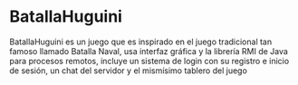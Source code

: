 # BatallaHuguini
BatallaHuguini es un juego que es inspirado en el juego tradicional tan famoso llamado Batalla Naval, usa interfaz gráfica y la librería RMI de Java para procesos remotos, incluye un sistema de login con su registro e inicio de sesión, un chat del servidor y el mismísimo tablero del juego
